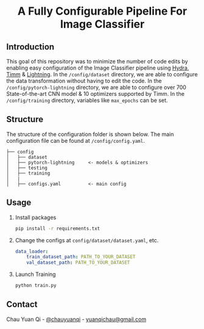 <h1 align="center">A Fully Configurable Pipeline For Image Classifier</h1>

##  Introduction
This goal of this repository was to minimize the number of code edits by enabling easy configuration of the Image Classifier pipeline using [Hydra](https://hydra.cc/), [Timm](https://timm.fast.ai) & [Lightning](https://www.pytorchlightning.ai). In the `/config/dataset` directory, we are able to configure the data transformation without having to edit the code. In the `/config/pytorch-lightning` directory, we are able to configure over 700 State-of-the-art CNN model & 10 optimizers supported by Timm. In the `/config/training` directory, variables like `max_epochs` can be set.

## Structure
The structure of the configuration folder is shown below. The main configuration file can be found at `/config/config.yaml`.

```
├── config
│   ├── dataset
│   ├── pytorch-lightning     <- models & optimizers
│   ├── testing
│   ├── training
│   |
│   ├── configs.yaml          <- main config
```

## Usage
1. Install packages
    ```sh
    pip install -r requirements.txt
    ```
2. Change the configs at `config/dataset/dataset.yaml`, etc.
    ```yaml
    data_loader:
        train_dataset_path: PATH_TO_YOUR_DATASET
        val_dataset_path: PATH_TO_YOUR_DATASET
    ```
3. Launch Training
    ```py
    python train.py
    ```

## Contact
Chau Yuan Qi - [@chauyuanqi](https://twitter.com/chauyuanqi) - yuanqichau@gmail.com
